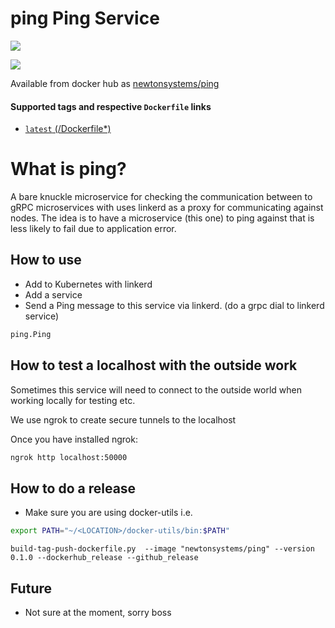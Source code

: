 # ping Ping Service

[![](https://images.microbadger.com/badges/image/newtonsystems/ping:0.0.1.svg)](https://microbadger.com/images/newtonsystems/ping:0.0.1 "Get your own image badge on microbadger.com")

[![](https://images.microbadger.com/badges/version/newtonsystems/ping:0.0.1.svg)](https://microbadger.com/images/newtonsystems/ping:0.0.1 "Get your own version badge on microbadger.com")

Available from docker hub as [newtonsystems/ping](https://hub.docker.com/r/newtonsystems/ping/)

#### Supported tags and respective `Dockerfile` links

-    [`latest` (/Dockerfile*)](https://github.com/newtonsystems/devops/blob/master/tools/ping/Dockerfile)

# What is ping?

A bare knuckle microservice for checking the communication between to gRPC microservices with uses
linkerd as a proxy for communicating against nodes.
The idea is to have a microservice (this one) to ping against that is less likely to fail
due to application error.


## How to use

- Add to Kubernetes with linkerd 
- Add a service
- Send a Ping message to this service via linkerd. (do a grpc dial to linkerd service)

```bash
ping.Ping
```

## How to test a localhost with the outside work

Sometimes this service will need to connect to the outside world when working locally for testing etc.

We use ngrok to create secure tunnels to the localhost

Once you have installed ngrok:

```bash
ngrok http localhost:50000
```



## How to do a release
- Make sure you are using docker-utils
i.e.

```bash
export PATH="~/<LOCATION>/docker-utils/bin:$PATH"
```

```
build-tag-push-dockerfile.py  --image "newtonsystems/ping" --version 0.1.0 --dockerhub_release --github_release
```

## Future

- Not sure at the moment, sorry boss
